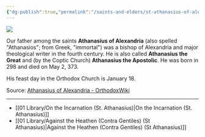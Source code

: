 ```yaml
---
{"dg-publish":true,"permalink":"/saints-and-elders/st-athanasius-of-alexandria/"}
---
```




![](https://orthodoxwiki.org/images/1/19/Athanasius.jpg)

Our father among the saints **Athanasius of Alexandria** (also spelled "Athanasios"; from Greek, "immortal") was a bishop of Alexandria and major theological writer in the fourth century. He is also called **Athanasius the Great** and (by the Coptic Church) **Athanasius the Apostolic**. He was born in 298 and died on May 2, 373.

His feast day in the Orthodox Church is January 18.

Source: [Athanasius of Alexandria - OrthodoxWiki](https://orthodoxwiki.org/Athanasius_of_Alexandria)

---
- [[01 Library/On the Incarnation (St. Athanasius)\|On the Incarnation (St. Athanasius)]]
- [[01 Library/Against the Heathen (Contra Gentiles) (St Athanasius)\|Against the Heathen (Contra Gentiles) (St Athanasius)]]